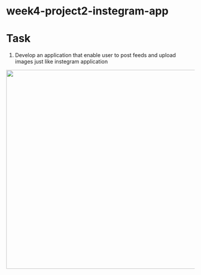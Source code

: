 # week4-project2-instegram-app

# Task 
1. Develop an application that enable user to post feeds and upload images just like instegram application 

<img src="https://user-images.githubusercontent.com/44459664/137601080-95b391bd-e28c-4edd-8e66-cc6eb55062d8.png" width="550" height="530"/>  

